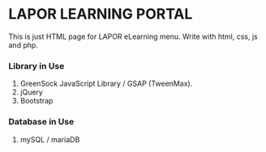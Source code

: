 # LAPOR LEARNING PORTAL

This is just HTML page for LAPOR eLearning menu. Write with html, css, js and php.

### Library in Use
1. GreenSock JavaScript Library / GSAP (TweenMax).
2. jQuery
3. Bootstrap

### Database in Use 
1. mySQL / mariaDB